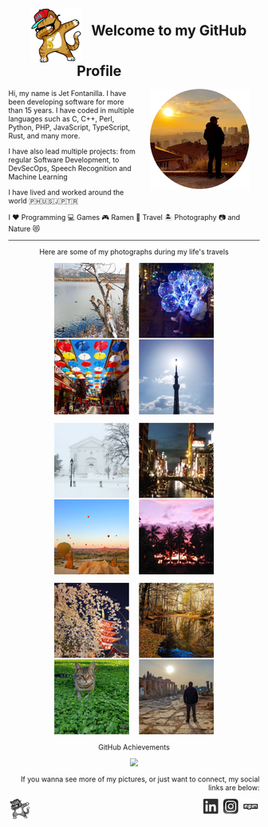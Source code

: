 <h1 align="center"><img width="100" alt="Welcome Dab" src="https://raw.githubusercontent.com/jetfontanilla/jetfontanilla/master/images/dabbing-cat-2.png" align="middle" hspace="20" />Welcome to my GitHub Profile<img width="140" height="1" src="https://raw.githubusercontent.com/jetfontanilla/jetfontanilla/master/images/spacer.gif" /></h1>

<div>
  <img alt="My Profile Pic" src="https://raw.githubusercontent.com/jetfontanilla/jetfontanilla/master/images/me.png" align="right" hspace="20" />
  <p>Hi, my name is Jet Fontanilla. I have been developing software for more than 15 years. I have coded in multiple languages such as C, C++, Perl, Python, PHP, JavaScript, TypeScript, Rust, and many more.</p>
  <p>I have also lead multiple projects: from regular Software Development, to DevSecOps, Speech Recognition and Machine Learning</p>
  <p>I have lived and worked around the world 🇵🇭🇺🇸🇯🇵🇹🇷</p>
  <p>I ❤️ Programming 💻 Games 🎮 Ramen 🍜 Travel 🏝️ Photography 📷 and Nature 😻</p>
</div>

---

<p align="center">Here are some of my photographs during my life's travels</p>
<p align="center"><img src="https://raw.githubusercontent.com/jetfontanilla/jetfontanilla/master/images/gallery/1.png" hspace="10" /><img src="https://raw.githubusercontent.com/jetfontanilla/jetfontanilla/master/images/gallery/2.png" hspace="10" /><img src="https://raw.githubusercontent.com/jetfontanilla/jetfontanilla/master/images/gallery/3.png" hspace="10" /><img src="https://raw.githubusercontent.com/jetfontanilla/jetfontanilla/master/images/gallery/4.png" hspace="10" /></p>
<p align="center"><img src="https://raw.githubusercontent.com/jetfontanilla/jetfontanilla/master/images/gallery/5.png" hspace="10" /><img src="https://raw.githubusercontent.com/jetfontanilla/jetfontanilla/master/images/gallery/6.png" hspace="10" /><img src="https://raw.githubusercontent.com/jetfontanilla/jetfontanilla/master/images/gallery/7.png" hspace="10" /><img src="https://raw.githubusercontent.com/jetfontanilla/jetfontanilla/master/images/gallery/8.png" hspace="10" /></p>
<p align="center"><img src="https://raw.githubusercontent.com/jetfontanilla/jetfontanilla/master/images/gallery/9.png" hspace="10" /><img src="https://raw.githubusercontent.com/jetfontanilla/jetfontanilla/master/images/gallery/10.png" hspace="10" /><img src="https://raw.githubusercontent.com/jetfontanilla/jetfontanilla/master/images/gallery/11.png" hspace="10" /><img src="https://raw.githubusercontent.com/jetfontanilla/jetfontanilla/master/images/gallery/12.png" hspace="10" /></p>

<p align="center">GitHub Achievements</p>
<p align="center"><img src="https://github-profile-trophy.vercel.app/?username=jetfontanilla" /></p>

<p align="right">If you wanna see more of my pictures, or just want to connect, my social links are below:</p>
<p align="right"><img alt="Cat Dab" src="https://raw.githubusercontent.com/jetfontanilla/jetfontanilla/master/images/dabbing-cat.png" width="40" height="40" hspace="3" align="left" /><a href="https://www.linkedin.com/in/jetfontanilla" target="_blank"><img alt="LinkedIn" src="https://raw.githubusercontent.com/jetfontanilla/jetfontanilla/master/images/linkedin.png" width="30" height="30" hspace="3" /></a>
<a href="https://www.instagram.com/agiwiz/" target="_blank"><img alt="Instagram" src="https://raw.githubusercontent.com/jetfontanilla/jetfontanilla/master/images/instagram.png" width="30" height="30" hspace="3" /></a>
<a href="https://www.npmjs.com/~jetlogs" target="_blank"><img alt="npm" src="https://raw.githubusercontent.com/jetfontanilla/jetfontanilla/master/images/npm.png" width="30" height="30" hspace="3" /></a></p>
